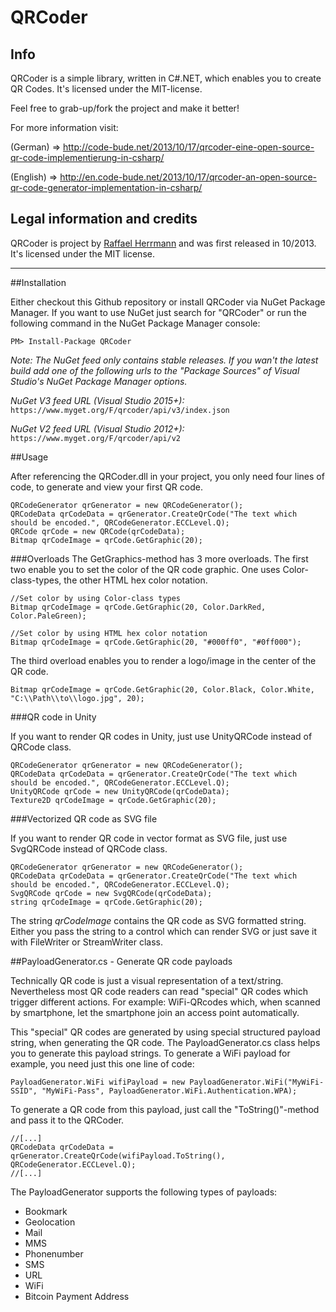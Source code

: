 # QRCoder

## Info 

QRCoder is a simple library, written in C#.NET, which enables you to create QR Codes. It's licensed under the MIT-license.

Feel free to grab-up/fork the project and make it better!

For more information visit:

(German) => http://code-bude.net/2013/10/17/qrcoder-eine-open-source-qr-code-implementierung-in-csharp/

(English) => http://en.code-bude.net/2013/10/17/qrcoder-an-open-source-qr-code-generator-implementation-in-csharp/
 

## Legal information and credits

QRCoder is project by [Raffael Herrmann](http://raffaelherrmann.de) and was first released 
in 10/2013. It's licensed under the MIT license.


* * *


##Installation

Either checkout this Github repository or install QRCoder via NuGet Package Manager. If you want to use NuGet just search for "QRCoder" or run the following command in the NuGet Package Manager console:
```
PM> Install-Package QRCoder
```

*Note: The NuGet feed only contains stable releases. If you wan't the latest build add one of the following urls to the "Package Sources" of Visual Studio's NuGet Package Manager options.*

*NuGet V3 feed URL (Visual Studio 2015+):* `https://www.myget.org/F/qrcoder/api/v3/index.json`

*NuGet V2 feed URL (Visual Studio 2012+):* `https://www.myget.org/F/qrcoder/api/v2`



##Usage

After referencing the QRCoder.dll in your project, you only need four lines of code, to generate and view your first QR code.

```
QRCodeGenerator qrGenerator = new QRCodeGenerator();
QRCodeData qrCodeData = qrGenerator.CreateQrCode("The text which should be encoded.", QRCodeGenerator.ECCLevel.Q);
QRCode qrCode = new QRCode(qrCodeData);
Bitmap qrCodeImage = qrCode.GetGraphic(20);
```

###Overloads
The GetGraphics-method has 3 more overloads. The first two enable you to set the color of the QR code graphic. One uses Color-class-types, the other HTML hex color notation.

```
//Set color by using Color-class types
Bitmap qrCodeImage = qrCode.GetGraphic(20, Color.DarkRed, Color.PaleGreen);

//Set color by using HTML hex color notation
Bitmap qrCodeImage = qrCode.GetGraphic(20, "#000ff0", "#0ff000");
```

The third overload enables you to render a logo/image in the center of the QR code.

```
Bitmap qrCodeImage = qrCode.GetGraphic(20, Color.Black, Color.White, "C:\\Path\\to\\logo.jpg", 20);
```

###QR code in Unity

If you want to render QR codes in Unity, just use UnityQRCode instead of QRCode class.

```
QRCodeGenerator qrGenerator = new QRCodeGenerator();
QRCodeData qrCodeData = qrGenerator.CreateQrCode("The text which should be encoded.", QRCodeGenerator.ECCLevel.Q);
UnityQRCode qrCode = new UnityQRCode(qrCodeData);
Texture2D qrCodeImage = qrCode.GetGraphic(20);
```

###Vectorized QR code as SVG file

If you want to render QR code in vector format as SVG file, just use SvgQRCode instead of QRCode class.

```
QRCodeGenerator qrGenerator = new QRCodeGenerator();
QRCodeData qrCodeData = qrGenerator.CreateQrCode("The text which should be encoded.", QRCodeGenerator.ECCLevel.Q);
SvgQRCode qrCode = new SvgQRCode(qrCodeData);
string qrCodeImage = qrCode.GetGraphic(20);
```

The string *qrCodeImage* contains the QR code as SVG formatted string. Either you pass the string to a control which can render SVG or just save it with FileWriter or StreamWriter class. 


##PayloadGenerator.cs - Generate QR code payloads

Technically QR code is just a visual representation of a text/string. Nevertheless most QR code readers can read "special" QR codes which trigger different actions. For example: WiFi-QRcodes which, when scanned by smartphone, let the smartphone join an access point automatically.

This "special" QR codes are generated by using special structured payload string, when generating the QR code. The PayloadGenerator.cs class helps you to generate this payload strings. To generate a WiFi payload for example, you need just this one line of code:

```
PayloadGenerator.WiFi wifiPayload = new PayloadGenerator.WiFi("MyWiFi-SSID", "MyWiFi-Pass", PayloadGenerator.WiFi.Authentication.WPA);
```

To generate a QR code from this payload, just call the "ToString()"-method and pass it to the QRCoder.

```
//[...]
QRCodeData qrCodeData = qrGenerator.CreateQrCode(wifiPayload.ToString(), QRCodeGenerator.ECCLevel.Q);
//[...]
```

The PayloadGenerator supports the following types of payloads:

* Bookmark
* Geolocation
* Mail
* MMS
* Phonenumber
* SMS
* URL
* WiFi
* Bitcoin Payment Address
